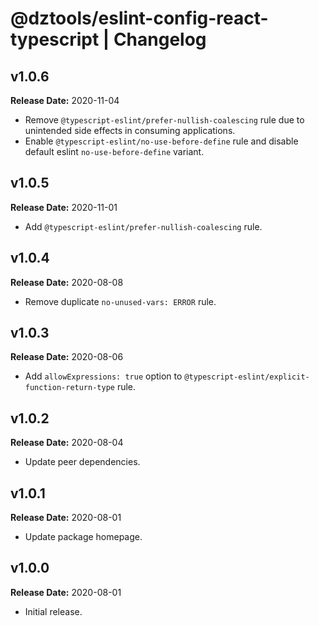 # @dztools/eslint-config-react-typescript | Changelog

## v1.0.6

**Release Date:** 2020-11-04

* Remove `@typescript-eslint/prefer-nullish-coalescing` rule due to unintended side effects in consuming applications.
* Enable `@typescript-eslint/no-use-before-define` rule and disable default eslint `no-use-before-define` variant.

## v1.0.5

**Release Date:** 2020-11-01

* Add `@typescript-eslint/prefer-nullish-coalescing` rule.

## v1.0.4

**Release Date:** 2020-08-08

* Remove duplicate `no-unused-vars: ERROR` rule.

## v1.0.3

**Release Date:** 2020-08-06

* Add `allowExpressions: true` option to `@typescript-eslint/explicit-function-return-type` rule.

## v1.0.2

**Release Date:** 2020-08-04

* Update peer dependencies.

## v1.0.1

**Release Date:** 2020-08-01

* Update package homepage.

## v1.0.0

**Release Date:** 2020-08-01

* Initial release.
